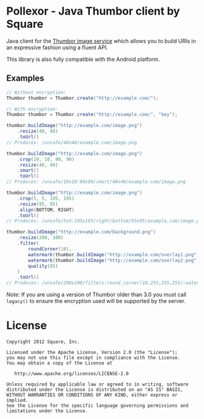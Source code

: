 Pollexor - Java Thumbor client by Square
========================================

Java client for the [Thumbor image service][1] which allows you to build URIs
in an expressive fashion using a fluent API.

This library is also fully compatible with the Android platform.


Examples
--------

```java
// Without encryption:
Thumbor thumbor = Thumbor.create("http://example.com/");

// With encryption:
Thumbor thumbor = Thumbor.create("http://example.com/", "key");
```

```java
thumbor.buildImage("http://example.com/image.png")
    .resize(48, 48)
    .toUrl()
// Produces: /unsafe/48x48/example.com/image.png

thumbor.buildImage("http://example.com/image.png")
    .crop(10, 10, 90, 90)
    .resize(40, 40)
    .smart()
    .toUrl()
// Produces: /unsafe/10x10:90x90/smart/40x40/example.com/image.png

thumbor.buildImage("http://example.com/image.png")
    .crop(5, 5, 195, 195)
    .resize(95, 95)
    .align(BOTTOM, RIGHT)
    .toUrl()
// Produces: /unsafe/5x5:195x195/right/bottom/95x95/example.com/image.png

thumbor.buildImage("http://example.com/background.png")
    .resize(200, 100)
    .filter(
        roundCorner(10),
        watermark(thumbor.buildImage("http://example.com/overlay1.png").resize(200, 100)),
        watermark(thumbor.buildImage("http://example.com/overlay2.png").resize(50, 50), 75, 25),
        quality(85)
    )
    .toUrl()
// Produces: /unsafe/200x100/filters:round_corner(10,255,255,255):watermark(/unsafe/200x100/example.com/overlay1.png,0,0,0):watermark(/unsafe/50x50/example.com/overlay2.png,75,25,0):quality(85)/example.com/background.png
```

*Note:* If you are using a version of Thumbor older than 3.0 you must call
`legacy()` to ensure the encryption used will be supported by the server.



License
=======

    Copyright 2012 Square, Inc.

    Licensed under the Apache License, Version 2.0 (the "License");
    you may not use this file except in compliance with the License.
    You may obtain a copy of the License at

       http://www.apache.org/licenses/LICENSE-2.0

    Unless required by applicable law or agreed to in writing, software
    distributed under the License is distributed on an "AS IS" BASIS,
    WITHOUT WARRANTIES OR CONDITIONS OF ANY KIND, either express or implied.
    See the License for the specific language governing permissions and
    limitations under the License.


 [1]: https://github.com/globocom/thumbor
 [2]: https://search.maven.org/remote_content?g=com.squareup&a=pollexor&v=LATEST
 [snap]: https://oss.sonatype.org/content/repositories/snapshots/
